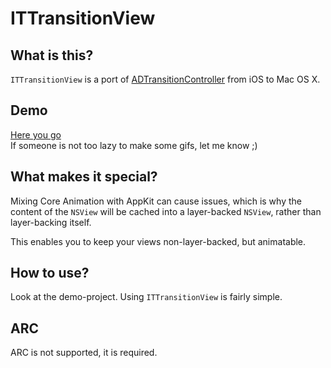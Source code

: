 ITTransitionView
================

What is this?
-------------

`ITTransitionView` is a port of [ADTransitionController](https://github.com/applidium/ADTransitionController) from iOS to Mac OS X.


Demo
----

[Here you go](./demo.mp4)  
If someone is not too lazy to make some gifs, let me know ;)


What makes it special?
----------------------

Mixing Core Animation with AppKit can cause issues, which is why the content of the `NSView` will be cached into a layer-backed `NSView`, rather than layer-backing itself.

This enables you to keep your views non-layer-backed, but animatable.


How to use?
-----------

Look at the demo-project. Using `ITTransitionView` is fairly simple.


ARC
---

ARC is not supported, it is required. 
